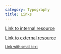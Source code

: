 ```yaml
---
category: Typography
title: Links
---
```

<div class="docs-example">
  <p><a href="#">Link to internal resource</a></p>
  <p><a href="#" class="external">Link to external resource</a></p>
  <p><a href="#"><small>Link with small text</small></a></p>
</div>
